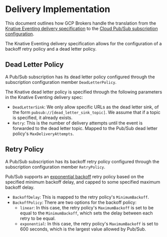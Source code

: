 # Delivery Implementation

This document outlines how GCP Brokers handle the translation from the
[Knative Eventing delivery specification](https://github.com/knative/eventing/tree/master/docs/delivery)
to the
[Cloud Pub/Sub subscription configuration](https://pkg.go.dev/cloud.google.com/go/pubsub?tab=doc#SubscriptionConfig).

The Knative Eventing delivery specification allows for the configuration of a
backoff retry policy and a dead letter policy.

## Dead Letter Policy

A Pub/Sub subscription has its dead letter policy configured through the
subscription configuration member `DeadLetterPolicy`.

The Knative dead letter policy is specified through the following parameters in
the Knative Eventing delivery spec:

- `DeadLetterSink`: We only allow specific URLs as the dead letter sink, of the
  form `pubsub://[dead_letter_sink_topic]`. We assume that if a topic is
  specified, it already exists.
- `Retry`: This is the number of delivery attempts until the event is forwarded
  to the dead letter topic. Mapped to the Pub/Sub dead letter policy's
  `MaxDeliveryAttempts`.

## Retry Policy

A Pub/Sub subscription has its backoff retry policy configured through the
subscription configuration member `RetryPolicy`.

Pub/Sub supports an
[exponential backoff](https://en.wikipedia.org/wiki/Exponential_backoff) retry
policy based on the specified minimum backoff delay, and capped to some
specified maximum backoff delay.

- `BackoffDelay`: This is mapped to the retry policy's `MinimumBackoff`.
- `BackoffPolicy`: There are two options for the backoff policy:
  - `linear`: In this case, the retry policy's `MaximumBackoff` is set to be
    equal to the `MinimumBackoff`, which sets the delay between each retry to be
    equal.
  - `exponential`: In this case, the retry policy's `MaximumBackoff` is set to
    600 seconds, which is the largest value allowed by Pub/Sub.
